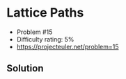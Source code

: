 # Lattice Paths

* Problem #15
* Difficulty rating: 5%
* https://projecteuler.net/problem=15

## Solution
